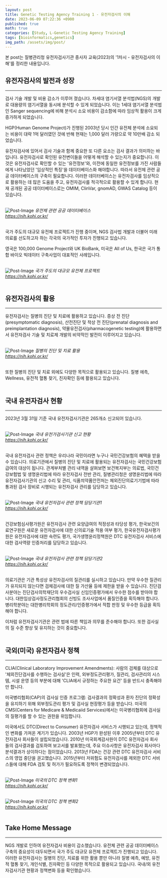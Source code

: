 ```yaml
---
layout: post
title: Genetic Testing Agency Training 1 - 유전자검사의 이해
date: 2023-06-09 07:22:36 +0900
published: true
math: true
categories: [Study, L-Genetic Testing Agency Training]
tags: [bioinformatics,genetics]
img_path: /assets/img/post/
---
```


본 post는 질병관리청 유전자검사기관 종사자 교육(2023)의 '1차시 - 유전자검사의 이해'를 정리한 내용입니다.


## 유전자검사의 발전과 성장
***

검사 기술 개발 및 비용 감소가 이루어 졌습니다. 차세대 염기서열 분석법(NGS)의 개발로 대용량의 염기서열을 동시에 분석할 수 있게 되었습니다. 이는 1세대 염기서열 분석법인 Sanger sequencing에 비해 분석시 소요 비용이 감소함에 따라 임상적 활용이 크게 증가하게 되었습니다.

HGP(Human Genome Project)가 진행된 2003년 당시 인간 유전체 분석에 소요되는 비용이 대략 1억 달러였던 것에 반해 현재는 1,000 달러 가량으로 약 10만배 감소 되었습니다.

유전자검사에 있어서 검사 기술과 함께 중요한 또 다른 요소는 검사 결과가 의미하는 바입니다. 유전자검사로 확인된 유전변이들을 어떻게 해석할 수 있는지가 중요합니다. 이것은 유전자검사로 확인할 수 있는 '유전정보'와, 이전에 동일한 유전정보를 가진 사람들에게 나타났었던 '임상적인 특징'을 데이터베이스화 해야합니다. 따라서 유전체 관련 공공 데이터베이스의 구축이 필요합니다. 이러한 데이터베이스는 유전자검사를 임상적으로 활용하는 데 많은 도움을 주고, 유전자검사를 적극적으로 활용할 수 있게 합니다. 현재 공개된 공공 데이터베이스로는 OMIM, ClinVar, gnomAD, GWAS Catalog 등이 있습니다.
<br><br>


![Post-Image](GTAT1.png)
_유전체 관련 공공 데이터베이스<br>
https://nih.kohi.or.kr/_
<br><br>


국가 주도의 대규모 유전체 프로젝트가 진행 중이며, NGS 검사법 개발과 더불어 미래 의료를 선도하고자 하는 각국의 국가적인 투자가 진행되고 있습니다.

영국은 100,000 Genome Project와 UK BioBank, 미국은 All of Us, 한국은 국가 통합 바이오 빅데이터 구축사업이 대표적인 사례입니다.
<br><br>


![Post-Image](GTAT2.png)
_국가 주도의 대규모 유전체 프로젝트<br>
https://nih.kohi.or.kr/_
<br><br>


## 유전자검사의 활용
***

유전자검사는 질병의 진단 및 치료에 활용하고 있습니다. 증상 전 진단(presymptomatic diagnosis), 산전진단 및 착상 전 진단(prenatal diagnosis and preimplantation diagnosis), 약물유전검사(pharmacogenetic testing)에 활용하면서 유전자검사 기술 및 치료제 개발의 비약적인 발전이 이루어지고 있습니다.
<br><br>


![Post-Image](GTAT3.png)
_질병의 진단 및 치료 활용<br>
https://nih.kohi.or.kr/_
<br><br>


또한 질병의 진단 및 치료 외에도 다양한 목적으로 활용되고 있습니다. 질병 에측, Wellness, 유전적 혈통 찾기, 친자확인 등에 활용되고 있습니다.
<br><br>


## 국내 유전자검사 현황
***

2023년 3월 31일 기준 국내 유전자검사기관은 265개소 신고되어 있습니다.
<br><br>


![Post-Image](GTAT4.png)
_국내 유전가검사기관 신고 현황<br>
https://nih.kohi.or.kr/_
<br><br>


국내 유전자검사 관련 정책은 우리나라 국민이라면 누구나 국민건강보험의 혜택을 받을 수 있습니다. 의료기관에서 질병의 진단 및 치료에 활용되는 유전자검사는 국민건강보험 급여의 대상이 됩니다. 관계부처별 관리 내역을 살펴보면 보건복지부는 의료법, 국민건강보험법 및 생명윤리법에 따라 유전자검사 전반 관리, 질병관리청은 생명윤리법에 따라 유전자검사기관의 신고 수리 및 관리, 식품믜약품안전처는 체외진단의료기기법에 따라 통과된 검사 장비로 시행되는 유전자검사 관리를 담당하고 있습니다. 
<br><br>


![Post-Image](GTAT5.png)
_국내 유전자검사 관련 정책 담당기관1<br>
https://nih.kohi.or.kr/_
<br><br>


건강보험심사평가원은 유전자검사 관련 요양급여의 적정성과 타당성 평가, 한국보건의료연구원은 새로운 유전자검사에 대한 신의료기술 적용 여부 평가, 한국유전자검사평가원은 유전자검사에 대한 숙련도 평가, 국가생명윤리정책원은 DTC 유전자검사 서비스에 대한 검사역량 인증처리를 담당하고 있습니다.
<br><br>


![Post-Image](GTAT6.png)
_국내 유전자검사 관련 정책 담당기관2<br>
https://nih.kohi.or.kr/_
<br><br>


의료기관은 기관 특성상 유전자검사의 질관리를 실시하고 있습니다. 만약 우수한 질관리가 유지되지 않는다면 검체검사에 대한 질 가산율 등에 제한을 받을 수 있습니다. 진단검사분야는 진단검사의학재단의 우수검사실 신임인증평가에서 우수한 점수를 받아야 합니다. 대한임상검사정도관리협회의 신빙도 조사사업에서 품질인증을 획득해야 합니다. 병리학분야는 대한병리학회의 정도관리/인증평가에서 적합 판정 및 우수한 등급을 획득해야 합니다.

이처럼 유전자검사기관은 관련 법에 따른 책임과 의무를 준수해야 합니다. 또한 검사실의 질 수준 향상 및 유지하는 것이 중요합니다.
<br><br>


## 국외(미국) 유전자검사 정책
***

CLIA(Clinical Laboratory Improvement Amendments): 사람의 검체를 대상으로 '체외진단검사를 수행하는 검사실'은 인력, 외부정도관리평가, 질관리, 검사관리의 시스템, 시설 운영 등의 부분에 대해 'CLIA에서 규정하는 주요한 요건' 등을 반드시 충족해야만 합니다.

미국병리협회(CAP)의 검사실 인증 프로그램: 검사결과의 정확성과 환자 진단의 정확성을 유지하기 위해 외부정도관리 평가 및 검사실 현장평가 등을 받습니다. 미국의 CMS(Centers for Medicare & Medicaiid Services)에서는 미국병리협회에 검사실의 질평가를 할 수 있는 권한을 위임합니다.

미국에서도 DTC(Direct to Consumer) 유전자검사 서비스가 시행되고 있는데, 정책적인 변화를 가져온 계기가 있습니다. 2003년 HGP가 완성된 이후 2005년부터 DTC 유전자검사 회사들이 설립되었습니다. 2010년 미국회계감사원이 DTC 유전자검사 회사들의 검사결과를 검토하여 보고서를 발표했는데, 주요 이슈사항은 유전자검사 회사마다 분석결과가 상이하다는 점이었습니다. 2013년 FDA는 건강 관련 DTC 유전자검사 서비스의 영업 중단을 권고했습니다. 2015년부터 저위험도 유전자검사를 제외한 DTC 서비스들에 대해 FDA 검토 및 허가가 필요하도록 정책이 변경되었습니다.
<br><br>


![Post-Image](GTAT7.png)
_미국의 DTC 정책 변화1<br>
https://nih.kohi.or.kr/_
<br><br>


![Post-Image](GTAT8.png)
_미국의 DTC 정책 변화2<br>
https://nih.kohi.or.kr/_
<br><br>


## Take Home Message
***
NGS 개발로 인하여 유전자검사 비용이 감소했습니다. 유전체 관련 공공 데이터베이스 구축의 중요성이 대두되면서 국가 주도 대규모 유전체 프로젝트가 진행되고 있습니다. 이러한 유전자검사는 질병의 진단, 치료를 위한 활용 뿐만 아니라 질병 예측, 예방, 유전적 혈통 찾기, 개인식별, 친자확인 등 다양한 목적으로 활용되고 있습니다. 국내/외 유전자검사기관 현황과 정책변화 등을 확인했습니다.